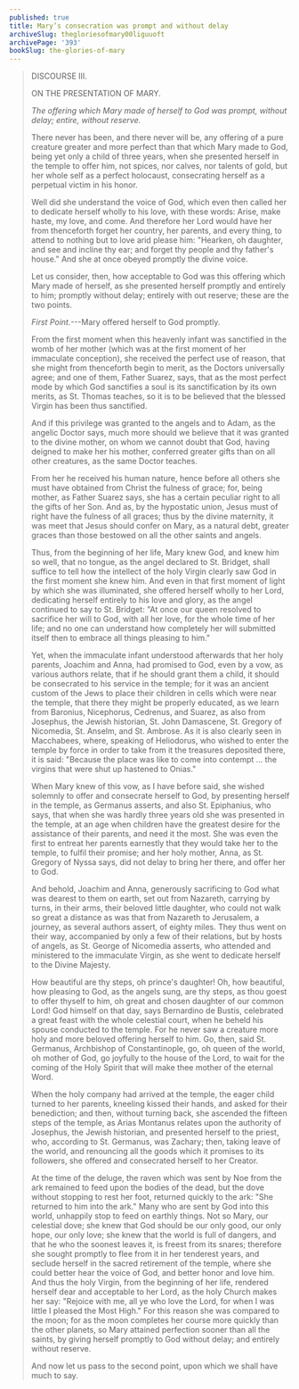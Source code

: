 ```yaml
---
published: true
title: Mary’s consecration was prompt and without delay
archiveSlug: thegloriesofmary00liguuoft
archivePage: '393'
bookSlug: the-glories-of-mary
---
```


> DISCOURSE III.
>
> ON THE PRESENTATION OF MARY.
>
> *The offering which Mary made of herself to God was prompt, without delay; entire, without reserve.*
>
> There never has been, and there never will be, any offering of a pure creature greater and more perfect than that which Mary made to God, being yet only a child of three years, when she presented herself in the temple to offer him, not spices, nor calves, nor talents of gold, but her whole self as a perfect holocaust, consecrating herself as a perpetual victim in his honor.
>
> Well did she understand the voice of God, which even then called her to dedicate herself wholly to his love, with these words: Arise, make haste, my love, and come. And therefore her Lord would have her from thenceforth forget her country, her parents, and every thing, to attend to nothing but to love arid please him: "Hearken, oh daughter, and see and incline thy ear; and forget thy people and thy father's house." And she at once obeyed promptly the divine voice.
>
> Let us consider, then, how acceptable to God was this offering which Mary made of herself, as she presented herself promptly and entirely to him; promptly without delay; entirely with out reserve; these are the two points.
>
> *First Point.*---Mary offered herself to God promptly.
>
> From the first moment when this heavenly infant was sanctified in the womb of her mother (which was at the first moment of her immaculate conception), she received the perfect use of reason, that she might from thenceforth begin to merit, as the Doctors universally agree; and one of them, Father Suarez, says, that as the most perfect mode by which God sanctifies a soul is its sanctification by its own merits, as St. Thomas teaches, so it is to be believed that the blessed Virgin has been thus sanctified.
>
> And if this privilege was granted to the angels and to Adam, as the angelic Doctor says, much more should we believe that it was granted to the divine mother, on whom we cannot doubt that God, having deigned to make her his mother, conferred greater gifts than on all other creatures, as the same Doctor teaches.
>
> From her he received his human nature, hence before all others she must have obtained from Christ the fulness of grace; for, being mother, as Father Suarez says, she has a certain peculiar right to all the gifts of her Son. And as, by the hypostatic union, Jesus must of right have the fulness of all graces; thus by the divine maternity, it was meet that Jesus should confer on Mary, as a natural debt, greater graces than those bestowed on all the other saints and angels.
>
> Thus, from the beginning of her life, Mary knew God, and knew him so well, that no tongue, as the angel declared to St. Bridget, shall suffice to tell how the intellect of the holy Virgin clearly saw God in the first moment she knew him. And even in that first moment of light by which she was illuminated, she offered herself wholly to her Lord, dedicating herself entirely to his love and glory, as the angel continued to say to St. Bridget: "At once our queen resolved to sacrifice her will to God, with all her love, for the whole time of her life; and no one can understand how completely her will submitted itself then to embrace all things pleasing to him."
>
> Yet, when the immaculate infant understood afterwards that her holy parents, Joachim and Anna, had promised to God, even by a vow, as various authors relate, that if he should grant them a child, it should be consecrated to his service in the temple; for it was an ancient custom of the Jews to place their children in cells which were near the temple, that there they might be properly educated, as we learn from Baronius, Nicephorus, Cedrenus, and Suarez, as also from Josephus, the Jewish historian, St. John Damascene, St. Gregory of Nicomedia, St. Anselm, and St. Ambrose. As it is also clearly seen in Macchabees, where, speaking of Heliodorus, who wished to enter the temple by force in order to take from it the treasures deposited there, it is said: "Because the place was like to come into contempt … the virgins that were shut up hastened to Onias."
>
> When Mary knew of this vow, as I have before said, she wished solemnly to offer and consecrate herself to God, by presenting herself in the temple, as Germanus asserts, and also St. Epiphanius, who says, that when she was hardly three years old she was presented in the temple, at an age when children have the greatest desire for the assistance of their parents, and need it the most. She was even the first to entreat her parents earnestly that they would take her to the temple, to fulfil their promise; and her holy mother, Anna, as St. Gregory of Nyssa says, did not delay to bring her there, and offer her to God.
>
> And behold, Joachim and Anna, generously sacrificing to God what was dearest to them on earth, set out from Nazareth, carrying by turns, in their arms, their beloved little daughter, who could not walk so great a distance as was that from Nazareth to Jerusalem, a journey, as several authors assert, of eighty miles. They thus went on their way, accompanied by only a few of their relations, but by hosts of angels, as St. George of Nicomedia asserts, who attended and ministered to the immaculate Virgin, as she went to dedicate herself to the Divine Majesty.
>
> How beautiful are thy steps, oh prince's daughter! Oh, how beautiful, how pleasing to God, as the angels sung, are thy steps, as thou goest to offer thyself to him, oh great and chosen daughter of our common Lord! God himself on that day, says Bernardino de Bustis, celebrated a great feast with the whole celestial court, when he beheld his spouse conducted to the temple. For he never saw a creature more holy and more beloved offering herself to him. Go, then, said St. Germanus, Archbishop of Constantinople, go, oh queen of the world, oh mother of God, go joyfully to the house of the Lord, to wait for the coming of the Holy Spirit that will make thee mother of the eternal Word.
>
> When the holy company had arrived at the temple, the eager child turned to her parents, kneeling kissed their hands, and asked for their benediction; and then, without turning back, she ascended the fifteen steps of the temple, as Arias Montanus relates upon the authority of Josephus, the Jewish historian, and presented herself to the priest, who, according to St. Germanus, was Zachary; then, taking leave of the world, and renouncing all the goods which it promises to its followers, she offered and consecrated herself to her Creator.
>
> At the time of the deluge, the raven which was sent by Noe from the ark remained to feed upon the bodies of the dead, but the dove without stopping to rest her foot, returned quickly to the ark: "She returned to him into the ark." Many who are sent by God into this world, unhappily stop to feed on earthly things. Not so Mary, our celestial dove; she knew that God should be our only good, our only hope, our only love; she knew that the world is full of dangers, and that he who the soonest leaves it, is freest from its snares; therefore she sought promptly to flee from it in her tenderest years, and seclude herself in the sacred retirement of the temple, where she could better hear the voice of God, and better honor and love him. And thus the holy Virgin, from the beginning of her life, rendered herself dear and acceptable to her Lord, as the holy Church makes her say: "Rejoice with me, all ye who love the Lord, for when I was little I pleased the Most High." For this reason she was compared to the moon; for as the moon completes her course more quickly than the other planets, so Mary attained perfection sooner than all the saints, by giving herself promptly to God without delay; and entirely without reserve.
>
> And now let us pass to the second point, upon which we shall have much to say.
